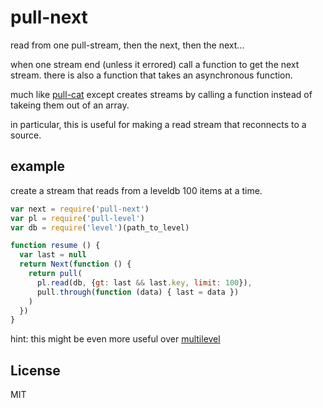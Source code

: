 # pull-next

read from one pull-stream, then the next, then the next...

when one stream end (unless it errored) call a function to get the next
stream.  there is also a function that takes an asynchronous function.

much like [pull-cat](https://github.com/pull-stream/pull-cat)
except creates streams by calling a function instead of takeing them out of an array.

in particular, this is useful for making a read stream that reconnects
to a source.

## example

create a stream that reads from a leveldb 100 items at a time.

``` js
var next = require('pull-next')
var pl = require('pull-level')
var db = require('level')(path_to_level)

function resume () {
  var last = null
  return Next(function () {
    return pull(
      pl.read(db, {gt: last && last.key, limit: 100}),
      pull.through(function (data) { last = data })
    )
  })
}

```

hint: this might be even more useful over [multilevel](https://github.com/level/multilevel)

## License

MIT





